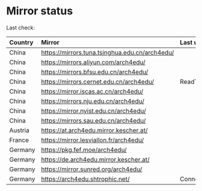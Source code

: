 <script src="./time.js"></script>
# Mirror status
Last check: <script type="text/javascript">localize(1756715663.8147843);</script>

|Country|Mirror|Last update|
|:------|:-----|:----------|
|China|https://mirrors.tuna.tsinghua.edu.cn/arch4edu/|<script type="text/javascript">localize(1756709288);</script>|
|China|https://mirrors.aliyun.com/arch4edu/|<script type="text/javascript">localize(1756665588);</script>|
|China|https://mirrors.bfsu.edu.cn/arch4edu/|<script type="text/javascript">localize(1756665588);</script>|
|China|https://mirrors.cernet.edu.cn/arch4edu/|ReadTimeout|
|China|https://mirror.iscas.ac.cn/arch4edu/|<script type="text/javascript">localize(1756665588);</script>|
|China|https://mirrors.nju.edu.cn/arch4edu/|<script type="text/javascript">localize(1756665588);</script>|
|China|https://mirror.nyist.edu.cn/arch4edu/|<script type="text/javascript">localize(1756665588);</script>|
|China|https://mirrors.sau.edu.cn/arch4edu/|<script type="text/javascript">localize(1756622506);</script>|
|Austria|https://at.arch4edu.mirror.kescher.at/|<script type="text/javascript">localize(1756104457);</script>|
|France|https://mirror.lesviallon.fr/arch4edu/|<script type="text/javascript">localize(1756665588);</script>|
|Germany|https://pkg.fef.moe/arch4edu/|<script type="text/javascript">localize(1756104457);</script>|
|Germany|https://de.arch4edu.mirror.kescher.at/|<script type="text/javascript">localize(1756104457);</script>|
|Germany|https://mirror.sunred.org/arch4edu/|<script type="text/javascript">localize(1756709288);</script>|
|Germany|https://arch4edu.shtrophic.net/|ConnectionError|

<script src="./tablefilter/tablefilter.js"></script>
<script src="./table.js"></script>